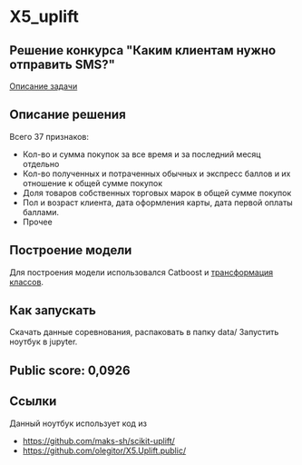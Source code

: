 # X5_uplift

## Решение конкурса "Каким клиентам нужно отправить SMS?"

[Описание задачи](https://retailhero.ai/c/uplift_modeling/overview)

## Описание решения

Всего 37 признаков:
* Кол-во и сумма покупок за все время и за последний месяц отдельно
* Кол-во полученных и потраченных обычных и экспресс баллов и их отношение к общей сумме покупок
* Доля товаров собственных торговых марок в общей сумме покупок
* Пол и возраст клиента, дата оформления карты, дата первой оплаты баллами.
* Прочее

## Построение модели

Для построения модели использовался Catboost и [трансформация классов](https://habr.com/ru/company/ru_mts/blog/485976/).

## Как запускать
Скачать данные соревнования, распаковать в папку data/
Запустить ноутбук в jupyter.

## Public score: 0,0926

## Ссылки

Данный ноутбук использует код из 
* https://github.com/maks-sh/scikit-uplift/
* https://github.com/olegitor/X5.Uplift.public/

